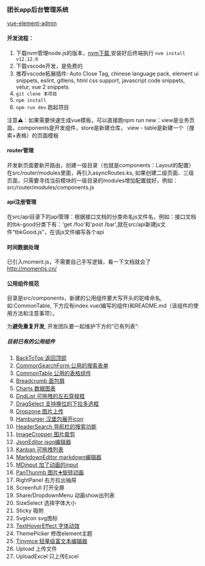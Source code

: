 ### 团长app后台管理系统

[vue-element-admin](./GUIDE.md)

#### 开发流程：

1. 下载nvm管理node.js的版本，[nvm下载](https://www.cnblogs.com/gaozejie/p/10689742.html),安装好后终端执行 ```nvm install v12.12.0```
2. 下载vscode开发，是免费的
3. 推荐vscode拓展插件: Auto Close Tag, chinese language pack, element ui snippets, eslint, gitlens, html css support, javascript code snippets, vetur, vue 2 snippets
4. ```git clone 本项目```
5. ```npm install```
6. ```npm run dev``` 跑起项目

注意⚠️：如果需要快速生成vue模板，可以直接跑npm run new：view是业务页面，components是开发组件，store是新建仓库， view - table是新建一个（搜索+表格）的页面模板

#### router管理

开发新页面要新开路由，创建一级目录（也就是components：Layout的配置）在src/router/modules里面，再引入asyncRoutes.ks, 如果创建二级页面、三级页面，只需要寻找当前模块的一级目录的modules增加配置就好，例如：src/router/modules/components.js

#### api注册管理

在src/api目录下的api管理：根据接口文档的分类命名js文件名，例如：接口文档的tbk-good分类下有：'get /foo'和'post /bar',就在src/api新建js文件“tbkGood.js”，在该js文件编写各个api

#### 时间数据处理

已引入moment.js，不需要自己手写逻辑，看一下文档就会了 http://momentjs.cn/

#### 公用组件规范

目录是src/components，新建的公用组件要大写开头的驼峰命名,如:CommonTable, 下方应有index.vue(编写的组件)和README.md（该组件的使用方法和注意事项）。

为**避免重复开发**, 开发团队要一起维护下方的“已有列表”:

##### 目前已有的公用组件
1. [BackToTop 返回顶部](/src/components/BackToTop/README.md)
2. [CommonSearchForm 公用的搜索表单](/src/components/CommonSearchForm/README.md)
3. [CommonTable 公用的表格组件](/src/components/CommonTable/README.md)
4. [Breadcrumb 面包屑](/src/components/Breadcrumb/README.md)
5. [Charts 数据图表](/src/components/Charts/README.md)
6. [DndList 可拖拽的左右穿梭框](/src/components/DndList/README.md)
7. [DragSelect 支持换位的下拉多选框](/src/components/DragSelect/README.md)
8. [Dropzone 图片上传](/src/components/Dropzone/README.md)
9. [Hamburger 汉堡包展开icon](src/components/Hamburger/README.md)
10. [HeaderSearch 导航栏的搜索功能](src/components/HeaderSearch/README.md)
11. [ImageCropper 图片裁剪](src/components/ImageCropper/README.md)
12. [JsonEditor json编辑器](src/components/JsonEditor/README.md)
13. [Kanban 可拖拽列表](src/components/Kanban/README.md)
14. [MarkdownEditor markdown编辑器](src/components/MarkdownEditor/README.md)
15. [MDinput 加了动画的input](src/components/MDinput/README.md)
16. [PanThunmb 图片➕旋转动画](src/components/PanThumb/README.md)
17. RightPanel 右方拉出抽屉
18. Screenfull 打开全屏
19. Share/DropdownMenu 动画show出列表
20. SizeSelect 选择字体大小
21. Sticky 吸附
22. SvgIcon svg图标
23. [TextHoverEffect 字体动效](src/components/TextHoverEffect/README.md)
24. ThemePicker 修改element主题
25. [Tinymce 轻量级富文本编辑器](src/components/Tinymce/README.md)
26. Upload 上传文件
27. UploadExcel 只上传Excel





